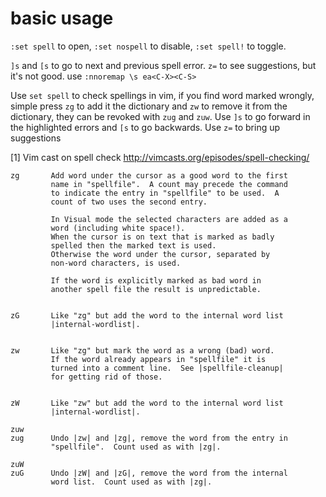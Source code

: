 # basic usage

<!--
ID: 0d9696eb-83aa-47b6-b6c9-edcb3d389b66
Status: publish
Date: 2017-06-14T04:20:00
Modified: 2020-05-16T11:42:54
wp_id: 735
-->

`:set spell` to open, `:set nospell` to disable, `:set spell!` to toggle.

`]s` and `[s` to go to next and previous spell error. `z=` to see suggestions, but it's not good. use `:nnoremap \s ea<C-X><C-S>`

Use `set spell` to check spellings in vim, if you find word marked wrongly, simple press `zg` to add it the dictionary and `zw` to remove it from the dictionary, they can be revoked with `zug` and `zuw`.
Use `]s` to go forward in the highlighted errors and `[s` to go backwards.
Use `z=` to bring up suggestions

[1] Vim cast on spell check
http://vimcasts.org/episodes/spell-checking/

```
zg       Add word under the cursor as a good word to the first
         name in "spellfile".  A count may precede the command
         to indicate the entry in "spellfile" to be used.  A
         count of two uses the second entry.

         In Visual mode the selected characters are added as a
         word (including white space!).
         When the cursor is on text that is marked as badly
         spelled then the marked text is used.
         Otherwise the word under the cursor, separated by
         non-word characters, is used.

         If the word is explicitly marked as bad word in
         another spell file the result is unpredictable.


zG       Like "zg" but add the word to the internal word list
         |internal-wordlist|.


zw       Like "zg" but mark the word as a wrong (bad) word.
         If the word already appears in "spellfile" it is
         turned into a comment line.  See |spellfile-cleanup|
         for getting rid of those.


zW       Like "zw" but add the word to the internal word list
         |internal-wordlist|.

zuw
zug      Undo |zw| and |zg|, remove the word from the entry in
         "spellfile".  Count used as with |zg|.

zuW
zuG      Undo |zW| and |zG|, remove the word from the internal
         word list.  Count used as with |zg|.
```